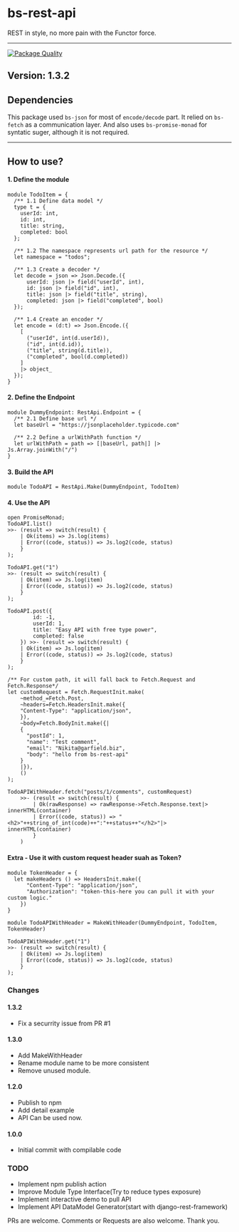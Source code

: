 
# bs-rest-api

REST in style, no more pain with the Functor force.

---
[![Package Quality](https://npm.packagequality.com/badge/@digitake%2Fbs-rest-api.png)](https://packagequality.com/#?package=@digitake%2Fbs-rest-api)
## Version: 1.3.2

## Dependencies
This package used `bs-json` for most of `encode/decode` part. It relied on `bs-fetch` as a communication layer. And also uses `bs-promise-monad` for syntatic suger, although it is not required.

---
## How to use?

#### 1. Define the module
```reasonml
module TodoItem = {
  /** 1.1 Define data model */
  type t = {
    userId: int,
    id: int,
    title: string,
    completed: bool
  };

  /** 1.2 The namespace represents url path for the resource */
  let namespace = "todos";

  /** 1.3 Create a decoder */
  let decode = json => Json.Decode.({
      userId: json |> field("userId", int),
      id: json |> field("id", int),
      title: json |> field("title", string),
      completed: json |> field("completed", bool)
  });

  /** 1.4 Create an encoder */
  let encode = (d:t) => Json.Encode.({
    [
      ("userId", int(d.userId)),
      ("id", int(d.id)),
      ("title", string(d.title)),
      ("completed", bool(d.completed))
    ]
    |> object_
  });
}
```

#### 2. Define the Endpoint
```reasonml
module DummyEndpoint: RestApi.Endpoint = {
  /** 2.1 Define base url */
  let baseUrl = "https://jsonplaceholder.typicode.com"

  /** 2.2 Define a urlWithPath function */
  let urlWithPath = path => [|baseUrl, path|] |> Js.Array.joinWith("/")
}
```

#### 3. Build the API
```reasonml
module TodoAPI = RestApi.Make(DummyEndpoint, TodoItem)
```

#### 4. Use the API
```reasonml
open PromiseMonad;
TodoAPI.list()
>>- (result => switch(result) {
    | Ok(items) => Js.log(items)
    | Error((code, status)) => Js.log2(code, status)
    }
);

TodoAPI.get("1")
>>- (result => switch(result) {
    | Ok(item) => Js.log(item)
    | Error((code, status)) => Js.log2(code, status)
    }
);
    
TodoAPI.post({
        id: -1,
        userId: 1,
        title: "Easy API with free type power",
        completed: false
    }) >>- (result => switch(result) {
    | Ok(item) => Js.log(item)
    | Error((code, status)) => Js.log2(code, status)
    }
);

/** For custom path, it will fall back to Fetch.Request and Fetch.Response*/
let customRequest = Fetch.RequestInit.make(
    ~method_=Fetch.Post, 
    ~headers=Fetch.HeadersInit.make({ 
    "Content-Type": "application/json",
    }), 
    ~body=Fetch.BodyInit.make({|
    {
      "postId": 1,
      "name": "Test comment",
      "email": "Nikita@garfield.biz",
      "body": "hello from bs-rest-api"
    }
    |}),
    ()
);

TodoAPIWithHeader.fetch("posts/1/comments", customRequest)
    >>- (result => switch(result) {
        | Ok(rawResponse) => rawResponse->Fetch.Response.text|> innerHTML(container)
        | Error((code, status)) => "<h2>"++string_of_int(code)++":"++status++"</h2>"|> innerHTML(container)
        }
    )
```

#### Extra - Use it with custom request header suah as Token?
```reasonml
module TokenHeader = {
  let makeHeaders () => HeadersInit.make({ 
      "Content-Type": "application/json",
      "Authorization": "token-this-here you can pull it with your custom logic."
    })
}

module TodoAPIWithHeader = MakeWithHeader(DummyEndpoint, TodoItem, TokenHeader)

TodoAPIWithHeader.get("1")
>>- (result => switch(result) {
    | Ok(item) => Js.log(item)
    | Error((code, status)) => Js.log2(code, status)
    }
);
```

### Changes

#### 1.3.2
- Fix a securrity issue from PR #1

#### 1.3.0
- Add MakeWithHeader
- Rename module name to be more consistent
- Remove unused module.

#### 1.2.0
- Publish to npm
- Add detail example
- API Can be used now.

#### 1.0.0

- Initial commit with compilable code

### TODO
- Implement npm publish action
- Improve Module Type Interface(Try to reduce types exposure)
- Implement interactive demo to pull API
- Implement API DataModel Generator(start with django-rest-framework)

PRs are welcome. Comments or Requests are also welcome. Thank you.